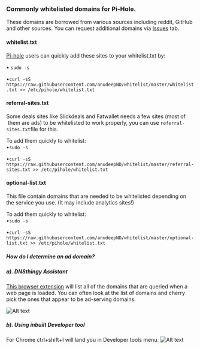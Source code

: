 ### Commonly whitelisted domains for Pi-Hole.

These domains are borrowed from various sources including reddit, GitHub and other sources.
You can request additional domains via <a href="https://github.com/anudeepND/whitelist/issues">Issues</a> tab.

#### whitelist.txt
[Pi-hole](https://pi-hole.net) users can quickly add these sites to your whitelist.txt by:

• `sudo -s` 

•`curl -sS https://raw.githubusercontent.com/anudeepND/whitelist/master/whitelist.txt >> /etc/pihole/whitelist.txt`

#### referral-sites.txt
Some deals sites like Slickdeals and Fatwallet needs a few sites (most of  them are ads) to be whitelisted to work properly, you can use `referral-sites.txt`file for this.  
 
To add them quickly to whitelist:  
•`sudo -s`  
  
•`curl -sS https://raw.githubusercontent.com/anudeepND/whitelist/master/referral-sites.txt >> /etc/pihole/whitelist.txt`
  
####   optional-list.txt
This file contain domains that are needed to be whitelisted depending on the service you use. (It may include analytics sites!)

To add them quickly to whitelist:  
•`sudo -s`  
  
•`curl -sS https://raw.githubusercontent.com/anudeepND/whitelist/master/optional-list.txt >> /etc/pihole/whitelist.txt`

##### How do I determine an ad domain?

##### a). DNSthingy Assistant

<a href="https://chrome.google.com/webstore/detail/dnsthingy-assistant/fdmpekabnlekabjlimjkfmdjajnddgpc">This browser extension</a> will list all of the domains that are queried when a web page is loaded. You can often look at the list of domains and cherry pick the ones that appear to be ad-serving domains.


![Alt text](https://discourse.pi-hole.net/uploads/default/optimized/1X/6ce0e13813df930288677c87bf0fd5861c150898_1_690x320.png)
 
 
 
##### b). Using inbuilt Developer tool
For Chrome ctrl+shift+I will land you in Developer tools menu.
![Alt text](http://i.imgur.com/44CHRLV.png)


